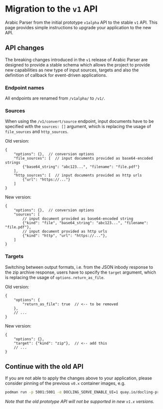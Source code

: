 # Migration to the `v1` API

Arabic Parser from the initial prototype `v1alpha` API to the stable `v1` API.
This page provides simple instructions to upgrade your application to the new API.

## API changes

The breaking changes introduced in the `v1` release of Arabic Parser are designed to provide a stable schema which
allows the project to provide new capabilities as new type of input sources, targets and also the definition of callback for event-driven applications.

### Endpoint names

All endpoints are renamed from `/v1alpha/` to `/v1/`.

### Sources

When using the `/v1/convert/source` endpoint, input documents have to be specified with the `sources: []` argument, which is replacing the usage of `file_sources` and `http_sources`.

Old version:

```jsonc
{
    "options": {},  // conversion options
    "file_sources": [  // input documents provided as base64-encoded strings
        {"base64_string": "abc123...", "filename": "file.pdf"}
    ],
    "http_sources": [  // input documents provided as http urls
        {"url": "https://..."}
    ]
}
```

New version:

```jsonc
{
    "options": {},  // conversion options
    "sources": [
        // input document provided as base64-encoded string
        {"kind": "file", "base64_string": "abc123...", "filename": "file.pdf"},
        // input document provided as http urls
        {"kind": "http", "url": "https://..."},
    ]
}
```

### Targets

Switching between output formats, i.e. from the JSON inbody response to the zip archive response, users have to specify the `target` argument, which is replacing the usage of `options.return_as_file`.

Old version:

```jsonc
{
    "options": {
        "return_as_file": true  // <-- to be removed
    },
    // ...
}
```

New version:

```jsonc
{
    "options": {},
    "target": {"kind": "zip"},  // <-- add this
    // ...
}
```

## Continue with the old API

If you are not able to apply the changes above to your application, please consider pinning of the previous `v0.x` container images, e.g.

```sh
podman run -p 5001:5001 -e DOCLING_SERVE_ENABLE_UI=1 quay.io/docling-project/docling-serve:v0.16.1
```

_Note that the old prototype API will not be supported in new `v1.x` versions._
